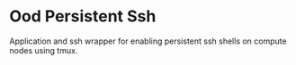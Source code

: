 # Ood Persistent Ssh 

Application and ssh wrapper for enabling persistent ssh shells on compute nodes using tmux. 